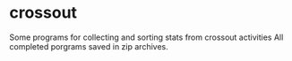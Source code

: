 # crossout
Some programs for collecting and sorting stats from crossout activities
All completed porgrams saved in zip archives.
